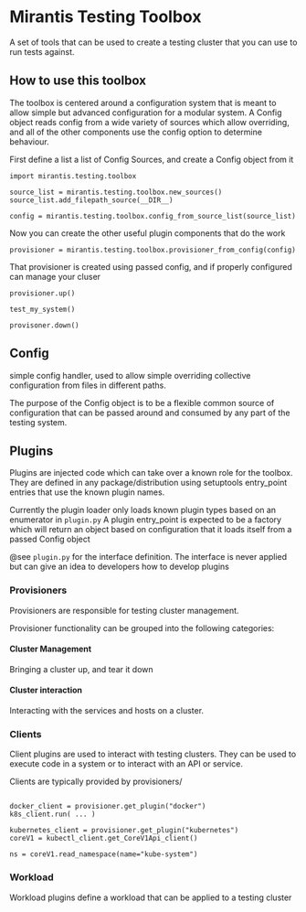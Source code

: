 # Mirantis Testing Toolbox

A set of tools that can be used to create a testing cluster that you can use to
run tests against.

## How to use this toolbox

The toolbox is centered around a configuration system that is meant to allow
simple but advanced configuration for a modular system.  A Config object reads
config from a wide variety of sources which allow overriding, and all of the
other components use the config option to determine behaviour.

First define a list a list of Config Sources, and create a Config object from it

```
import mirantis.testing.toolbox

source_list = mirantis.testing.toolbox.new_sources()
source_list.add_filepath_source(__DIR__)

config = mirantis.testing.toolbox.config_from_source_list(source_list)

```

Now you can create the other useful plugin components that do the work

```
provisioner = mirantis.testing.toolbox.provisioner_from_config(config)

```

That provisioner is created using passed config, and if properly configured can
manage your cluser

```
provisioner.up()

test_my_system()

provisoner.down()
```

## Config

simple config handler, used to allow simple overriding collective configuration
from files in different paths.

The purpose of the Config object is to be a flexible common source of
configuration that can be passed around and consumed by any part of the testing
system.

## Plugins

Plugins are injected code which can take over a known role for the toolbox. They
are defined in any package/distribution using setuptools entry_point entries
that use the known plugin names.

Currently the plugin loader only loads known plugin types based on an enumerator
in `plugin.py`
A plugin entry_point is expected to be a factory which will return an object
based on configuration that it loads itself from a passed Config object

@see `plugin.py` for the interface definition. The interface is never applied
but can give an idea to developers how to develop plugins

### Provisioners

Provisioners are responsible for testing cluster management.

Provisioner functionality can be grouped into the following categories:

#### Cluster Management

Bringing a cluster up, and tear it down

#### Cluster interaction

Interacting with the services and hosts on a cluster.

### Clients

Client plugins are used to interact with testing clusters.  They can be used to
execute code in a system or to interact with an API or service.

Clients are typically provided by provisioners/

```

docker_client = provisioner.get_plugin("docker")
k8s_client.run( ... )

kubernetes_client = provisioner.get_plugin("kubernetes")
coreV1 = kubectl_client.get_CoreV1Api_client()

ns = coreV1.read_namespace(name="kube-system")
```

### Workload

Workload plugins define a workload that can be applied to a testing cluster

